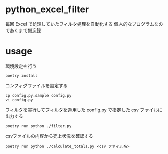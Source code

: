 # python_excel_filter

毎回 Excel で処理していたフィルタ処理を自動化する
個人的なプログラムなのであくまで備忘録

# usage

環境設定を行う

```
poetry install
```

コンフィグファイルを設定する
```
cp config.py.sample config.py
vi config.py
```

フィルタを実行してフィルタを適用した config.py で指定した csv ファイルに出力する
```
poetry run python ./filter.py
```

csvファイルの内容から売上状況を確認する
```
poetry run python ./calculate_totals.py <csv ファイル名>
```